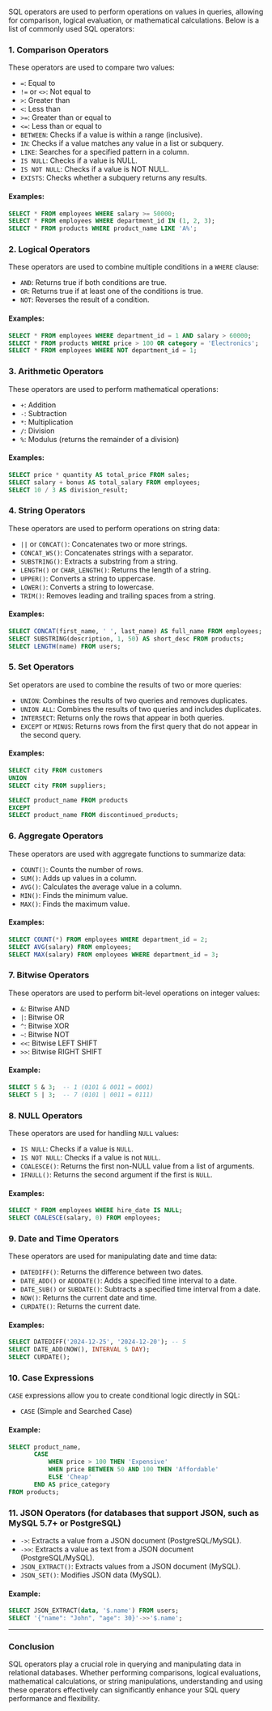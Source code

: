 SQL operators are used to perform operations on values in queries, allowing for comparison, logical evaluation, or mathematical calculations. Below is a list of commonly used SQL operators:

### 1. **Comparison Operators**
These operators are used to compare two values:

- `=`: Equal to
- `!=` or `<>`: Not equal to
- `>`: Greater than
- `<`: Less than
- `>=`: Greater than or equal to
- `<=`: Less than or equal to
- `BETWEEN`: Checks if a value is within a range (inclusive).
- `IN`: Checks if a value matches any value in a list or subquery.
- `LIKE`: Searches for a specified pattern in a column.
- `IS NULL`: Checks if a value is NULL.
- `IS NOT NULL`: Checks if a value is NOT NULL.
- `EXISTS`: Checks whether a subquery returns any results.

#### Examples:
```sql
SELECT * FROM employees WHERE salary >= 50000;
SELECT * FROM employees WHERE department_id IN (1, 2, 3);
SELECT * FROM products WHERE product_name LIKE 'A%';
```

### 2. **Logical Operators**
These operators are used to combine multiple conditions in a `WHERE` clause:

- `AND`: Returns true if both conditions are true.
- `OR`: Returns true if at least one of the conditions is true.
- `NOT`: Reverses the result of a condition.

#### Examples:
```sql
SELECT * FROM employees WHERE department_id = 1 AND salary > 60000;
SELECT * FROM products WHERE price > 100 OR category = 'Electronics';
SELECT * FROM employees WHERE NOT department_id = 1;
```

### 3. **Arithmetic Operators**
These operators are used to perform mathematical operations:

- `+`: Addition
- `-`: Subtraction
- `*`: Multiplication
- `/`: Division
- `%`: Modulus (returns the remainder of a division)

#### Examples:
```sql
SELECT price * quantity AS total_price FROM sales;
SELECT salary + bonus AS total_salary FROM employees;
SELECT 10 / 3 AS division_result;
```

### 4. **String Operators**
These operators are used to perform operations on string data:

- `||` or `CONCAT()`: Concatenates two or more strings.
- `CONCAT_WS()`: Concatenates strings with a separator.
- `SUBSTRING()`: Extracts a substring from a string.
- `LENGTH()` or `CHAR_LENGTH()`: Returns the length of a string.
- `UPPER()`: Converts a string to uppercase.
- `LOWER()`: Converts a string to lowercase.
- `TRIM()`: Removes leading and trailing spaces from a string.

#### Examples:
```sql
SELECT CONCAT(first_name, ' ', last_name) AS full_name FROM employees;
SELECT SUBSTRING(description, 1, 50) AS short_desc FROM products;
SELECT LENGTH(name) FROM users;
```

### 5. **Set Operators**
Set operators are used to combine the results of two or more queries:

- `UNION`: Combines the results of two queries and removes duplicates.
- `UNION ALL`: Combines the results of two queries and includes duplicates.
- `INTERSECT`: Returns only the rows that appear in both queries.
- `EXCEPT` or `MINUS`: Returns rows from the first query that do not appear in the second query.

#### Examples:
```sql
SELECT city FROM customers
UNION
SELECT city FROM suppliers;

SELECT product_name FROM products
EXCEPT
SELECT product_name FROM discontinued_products;
```

### 6. **Aggregate Operators**
These operators are used with aggregate functions to summarize data:

- `COUNT()`: Counts the number of rows.
- `SUM()`: Adds up values in a column.
- `AVG()`: Calculates the average value in a column.
- `MIN()`: Finds the minimum value.
- `MAX()`: Finds the maximum value.

#### Examples:
```sql
SELECT COUNT(*) FROM employees WHERE department_id = 2;
SELECT AVG(salary) FROM employees;
SELECT MAX(salary) FROM employees WHERE department_id = 3;
```

### 7. **Bitwise Operators**
These operators are used to perform bit-level operations on integer values:

- `&`: Bitwise AND
- `|`: Bitwise OR
- `^`: Bitwise XOR
- `~`: Bitwise NOT
- `<<`: Bitwise LEFT SHIFT
- `>>`: Bitwise RIGHT SHIFT

#### Example:
```sql
SELECT 5 & 3;  -- 1 (0101 & 0011 = 0001)
SELECT 5 | 3;  -- 7 (0101 | 0011 = 0111)
```

### 8. **NULL Operators**
These operators are used for handling `NULL` values:

- `IS NULL`: Checks if a value is `NULL`.
- `IS NOT NULL`: Checks if a value is not `NULL`.
- `COALESCE()`: Returns the first non-NULL value from a list of arguments.
- `IFNULL()`: Returns the second argument if the first is `NULL`.

#### Examples:
```sql
SELECT * FROM employees WHERE hire_date IS NULL;
SELECT COALESCE(salary, 0) FROM employees;
```

### 9. **Date and Time Operators**
These operators are used for manipulating date and time data:

- `DATEDIFF()`: Returns the difference between two dates.
- `DATE_ADD()` or `ADDDATE()`: Adds a specified time interval to a date.
- `DATE_SUB()` or `SUBDATE()`: Subtracts a specified time interval from a date.
- `NOW()`: Returns the current date and time.
- `CURDATE()`: Returns the current date.

#### Examples:
```sql
SELECT DATEDIFF('2024-12-25', '2024-12-20'); -- 5
SELECT DATE_ADD(NOW(), INTERVAL 5 DAY);
SELECT CURDATE();
```

### 10. **Case Expressions**
`CASE` expressions allow you to create conditional logic directly in SQL:

- `CASE` (Simple and Searched Case)

#### Example:
```sql
SELECT product_name,
       CASE
           WHEN price > 100 THEN 'Expensive'
           WHEN price BETWEEN 50 AND 100 THEN 'Affordable'
           ELSE 'Cheap'
       END AS price_category
FROM products;
```

### 11. **JSON Operators** (for databases that support JSON, such as MySQL 5.7+ or PostgreSQL)
- `->`: Extracts a value from a JSON document (PostgreSQL/MySQL).
- `->>`: Extracts a value as text from a JSON document (PostgreSQL/MySQL).
- `JSON_EXTRACT()`: Extracts values from a JSON document (MySQL).
- `JSON_SET()`: Modifies JSON data (MySQL).
  
#### Example:
```sql
SELECT JSON_EXTRACT(data, '$.name') FROM users;
SELECT '{"name": "John", "age": 30}'->>'$.name';
```

---

### Conclusion

SQL operators play a crucial role in querying and manipulating data in relational databases. Whether performing comparisons, logical evaluations, mathematical calculations, or string manipulations, understanding and using these operators effectively can significantly enhance your SQL query performance and flexibility.